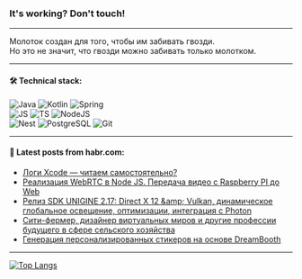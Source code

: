 ### It's working? Don't touch!

---
Молоток создан для того, чтобы им забивать гвозди. <br>
Но это не значит, что гвозди можно забивать только молотком.

---

#### 🛠️ Technical stack:

![Java](https://img.shields.io/badge/Java-informational?logo=Oracle&style=flat&logoColor=white&color=FF4500)
![Kotlin](https://img.shields.io/badge/Kotlin-informational?logo=Kotlin&style=flat&logoColor=white&color=774D97)
![Spring](https://img.shields.io/badge/SpringBoot-informational?logo=SpringBoot&style=flat&logoColor=white&color=6DB33F) <br>
![JS](https://img.shields.io/badge/JS-informational?logo=javaScript&style=flat&logoColor=black&color=F7Df1E)
![TS](https://img.shields.io/badge/TypeScript-informational?logo=typeScript&style=flat&logoColor=black&color=0667A8)
![NodeJS](https://img.shields.io/badge/NodeJS-informational?logo=node.js&style=flat&logoColor=white&color=70A760) <br>
![Nest](https://img.shields.io/badge/NestJS-informational?logo=NestJS&style=flat&logoColor=white&color=E0234E)
![PostgreSQL](https://img.shields.io/badge/PostgreSQL-informational?logo=PostgreSQL&style=flat&logoColor=white&color=DAA520)
![Git](https://img.shields.io/badge/Git-informational?logo=git&style=flat&logoColor=white&color=778899)

___

#### 💬 Latest posts from habr.com:

<!-- BLOG-POST-LIST:START -->
- [Логи Xcode — читаем самостоятельно?](https://habr.com/ru/articles/749554/?utm_source=habrahabr&utm_medium=rss&utm_campaign=749554)
- [Реализация WebRTC в Node JS. Передача видео с Raspberry PI до Web](https://habr.com/ru/articles/749550/?utm_source=habrahabr&utm_medium=rss&utm_campaign=749550)
- [Релиз SDK UNIGINE 2.17: Direct X 12 &amp;amp; Vulkan, динамическое глобальное освещение, оптимизации, интеграция с Photon](https://habr.com/ru/companies/unigine/articles/749548/?utm_source=habrahabr&utm_medium=rss&utm_campaign=749548)
- [Сити-фермер, дизайнер виртуальных миров и другие профессии будущего в сфере сельского хозяйства](https://habr.com/ru/companies/rshb/articles/749504/?utm_source=habrahabr&utm_medium=rss&utm_campaign=749504)
- [Генерация персонализированных стикеров на основе DreamBooth](https://habr.com/ru/companies/vk/articles/749136/?utm_source=habrahabr&utm_medium=rss&utm_campaign=749136)
<!-- BLOG-POST-LIST:END -->

---
[![Top Langs](https://github-readme-stats-git-master-advtsetting-gmailcom.vercel.app/api/top-langs/?username=zloylis&langs_count=10&hide_title=false&title_color=e6edf3&size_weight=0.5&count_weight=0.5&layout=compact&hide_border=true&theme=dracula)](https://github.com/zloylis)

<!-- ![GitHub stats](https://github-readme-stats-git-master-advtsetting-gmailcom.vercel.app/api?username=zloylis&show_icons=true&hide_border=true&theme=dracula&hide_title=true&include_all_commits=true&count_private=true&hide=contribs&hide_rank=true) -->
